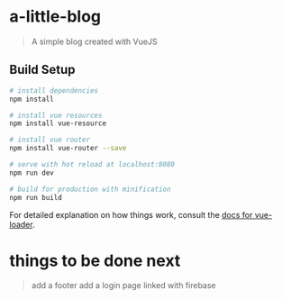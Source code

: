 # a-little-blog

> A simple blog created with VueJS

## Build Setup

``` bash
# install dependencies
npm install

# install vue resources
npm install vue-resource

# install vue router
npm install vue-router --save

# serve with hot reload at localhost:8080
npm run dev

# build for production with minification
npm run build
```

For detailed explanation on how things work, consult the [docs for vue-loader](http://vuejs.github.io/vue-loader).

# things to be done next

>add a footer
>add a login page linked with firebase
